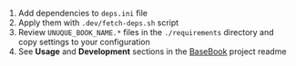 1. Add dependencies to `deps.ini` file
2. Apply them with `.dev/fetch-deps.sh` script
3. Review `UNUQUE_BOOK_NAME.*` files in the `./requirements` directory and copy settings to your configuration
4. See **Usage** and **Development** sections in the [BaseBook](https://github.com/spaghetti-coder/ansible-basebook) project readme
